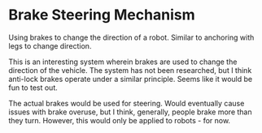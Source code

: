 # Brake Steering Mechanism

Using brakes to change the direction of a robot. Similar to anchoring with legs to change direction.

This is an interesting system wherein brakes are used to change the direction of the vehicle. The system has not been researched, but I think anti-lock brakes operate under a similar principle. Seems like it would be fun to test out.

The actual brakes would be used for steering. Would eventually cause issues with brake overuse, but I think, generally, people brake more than they turn. However, this would only be applied to robots - for now. 
